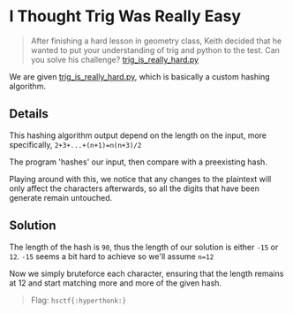 # I Thought Trig Was Really Easy
>After finishing a hard lesson in geometry class, Keith decided that he wanted to put your understanding of trig and python to the test. Can you solve his challenge?
>[trig\_is\_really\_hard.py](trig_is_really_hard.py)

We are given [trig\_is\_really\_hard.py](trig_is_really_hard.py), which is basically a custom hashing algorithm.

## Details

This hashing algorithm output depend on the length on the input, more specifically, `2+3+...+(n+1)=n(n+3)/2`

The program 'hashes' our input, then compare with a preexisting hash. 

Playing around with this, we notice that any changes to the plaintext will only affect the characters afterwards, so all the digits that have been generate remain untouched.

## Solution

The length of the hash is `90`, thus the length of our solution is either `-15` or `12`. `-15` seems a bit hard to achieve so we'll assume `n=12`

Now we simply bruteforce each character, ensuring that the length remains at 12 and start matching more and more of the given hash.

> Flag: `hsctf{:hyperthonk:}`
